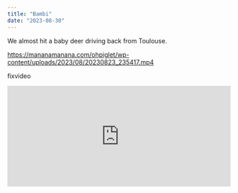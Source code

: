 ```yaml
---
title: "Bambi"
date: "2023-08-30"
---
```


We almost hit a baby deer driving back from Toulouse.

https://mananamanana.com/ohpiglet/wp-content/uploads/2023/08/20230823_235417.mp4

fixvideo

<div style="padding:45% 0 0 0;position:relative;"><iframe src="https://player.vimeo.com/video/993591457?badge=0&amp;autopause=0&amp;player_id=0&amp;app_id=58479" frameborder="0" allow="autoplay; fullscreen; picture-in-picture; clipboard-write" style="position:absolute;top:0;left:0;width:100%;height:100%;" title="20230823_235417"></iframe></div><script src="https://player.vimeo.com/api/player.js"></script>
